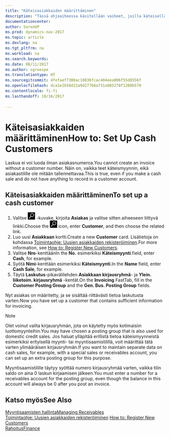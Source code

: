 ```yaml
---
title: "Käteisasiakkaiden määrittäminen"
description: "Tässä ohjeaiheessa käsitellään vaiheet, joilla käteisellä maksava asiakas määritetään."
documentationcenter: 
author: SorenGP
ms.prod: dynamics-nav-2017
ms.topic: article
ms.devlang: na
ms.tgt_pltfrm: na
ms.workload: na
ms.search.keywords: 
ms.date: 08/11/2017
ms.author: sgroespe
ms.translationtype: HT
ms.sourcegitcommit: 4fefaef7380ac10836fcac404eea006f55d8556f
ms.openlocfilehash: dca1e2b58d22a9d27766a731a085278f1200b570
ms.contentlocale: fi-fi
ms.lasthandoff: 10/16/2017

---
```

# <a name="how-to-set-up-cash-customers"></a><span data-ttu-id="02e25-103">Käteisasiakkaiden määrittäminen</span><span class="sxs-lookup"><span data-stu-id="02e25-103">How to: Set Up Cash Customers</span></span>
<span data-ttu-id="02e25-104">Laskua ei voi luoda ilman asiakasnumeroa.</span><span class="sxs-lookup"><span data-stu-id="02e25-104">You cannot create an invoice without a customer number.</span></span> <span data-ttu-id="02e25-105">Näin on, vaikka teet käteismyynnin, eikä asiakastilille ole mitään tallennettavaa.</span><span class="sxs-lookup"><span data-stu-id="02e25-105">This is true, even if you make a cash sale and do not have anything to record in a customer account.</span></span>  

## <a name="to-set-up-a-cash-customer"></a><span data-ttu-id="02e25-106">Käteisasiakkaiden määrittäminen</span><span class="sxs-lookup"><span data-stu-id="02e25-106">To set up a cash customer</span></span>  
1.  <span data-ttu-id="02e25-107">Valitse ![Etsi sivu tai raportti](media/ui-search/search_small.png "Etsi sivu tai raportti -kuvake") -kuvake, kirjoita **Asiakas** ja valitse sitten aiheeseen liittyvä linkki.</span><span class="sxs-lookup"><span data-stu-id="02e25-107">Choose the ![Search for Page or Report](media/ui-search/search_small.png "Search for Page or Report icon") icon, enter **Customer**, and then choose the related link.</span></span>  
2.  <span data-ttu-id="02e25-108">Luo uusi **Asiakkaan** kortti.</span><span class="sxs-lookup"><span data-stu-id="02e25-108">Create a new **Customer** card.</span></span> <span data-ttu-id="02e25-109">Lisätietoja on kohdassa [Toimintaohje: Uusien asiakkaiden rekisteröiminen](sales-how-register-new-customers.md).</span><span class="sxs-lookup"><span data-stu-id="02e25-109">For more information, see [How to: Register New Customers](sales-how-register-new-customers.md).</span></span>
3.  <span data-ttu-id="02e25-110">Valitse **Nro**-kenttään</span><span class="sxs-lookup"><span data-stu-id="02e25-110">In the **No.**</span></span> <span data-ttu-id="02e25-111">esimerkiksi **Käteismyynti**.</span><span class="sxs-lookup"><span data-stu-id="02e25-111">field, enter **Cash**, for example.</span></span>  
4.  <span data-ttu-id="02e25-112">Syötä **Nimi**-kenttään esimerkiksi **Käteismyynti**.</span><span class="sxs-lookup"><span data-stu-id="02e25-112">In the **Name** field, enter **Cash Sale**, for example.</span></span>  
5.  <span data-ttu-id="02e25-113">Täytä **Laskutus**-pikavälilehden **Asiakkaan kirjausryhmä**- ja **Ylein. liiketoim. kirjausryhmä** -kentät.</span><span class="sxs-lookup"><span data-stu-id="02e25-113">On the **Invoicing** FastTab, fill in the **Customer Posting Group** and the **Gen. Bus. Posting Group** fields.</span></span>  

 <span data-ttu-id="02e25-114">Nyt asiakas on määritetty, ja se sisältää riittävästi tietoa laskutusta varten.</span><span class="sxs-lookup"><span data-stu-id="02e25-114">Now you have set up a customer that contains sufficient information for invoicing.</span></span>  

> [!NOTE]  
>  <span data-ttu-id="02e25-115">Olet voinut valita kirjausryhmän, jota on käytetty myös kotimaisiin luottomyynteihin.</span><span class="sxs-lookup"><span data-stu-id="02e25-115">You may have chosen a posting group that is also used for domestic credit sales.</span></span> <span data-ttu-id="02e25-116">Jos haluat ylläpitää erillistä tietoa käteismyynneistä esimerkiksi erityisellä myynti- tai myyntisaamistilillä, voit määrittää tätä varten ylimääräisen kirjausryhmän.</span><span class="sxs-lookup"><span data-stu-id="02e25-116">If you want to maintain separate data on cash sales, for example, with a special sales or receivables account, you can set up an extra posting group for this purpose.</span></span>  
>   
>  <span data-ttu-id="02e25-117">Myyntisaamistilille täytyy syöttää numero kirjausryhmää varten, vaikka tilin saldo on aina 0 laskun kirjaamisen jälkeen.</span><span class="sxs-lookup"><span data-stu-id="02e25-117">You must enter a number for a receivables account for the posting group, even though the balance in this account will always be 0 after you post an invoice.</span></span>  

## <a name="see-also"></a><span data-ttu-id="02e25-118">Katso myös</span><span class="sxs-lookup"><span data-stu-id="02e25-118">See Also</span></span>
[<span data-ttu-id="02e25-119">Myyntisaamisten hallinta</span><span class="sxs-lookup"><span data-stu-id="02e25-119">Managing Receivables</span></span>](receivables-manage-receivables.md)  
<span data-ttu-id="02e25-120">[Toimintaohje: Uusien asiakkaiden rekisteröiminen](sales-how-register-new-customers.md)  </span><span class="sxs-lookup"><span data-stu-id="02e25-120">[How to: Register New Customers](sales-how-register-new-customers.md)  </span></span>  
[<span data-ttu-id="02e25-121">Rahoitus</span><span class="sxs-lookup"><span data-stu-id="02e25-121">Finance</span></span>](finance.md)  


